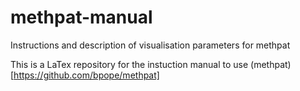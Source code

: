 methpat-manual
==============

Instructions and description of visualisation parameters for methpat

This is a LaTex repository for the instuction manual to use (methpat)[https://github.com/bpope/methpat]


